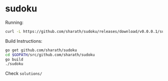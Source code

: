 # sudoku

Running:
```bash
curl -L https://github.com/sharath/sudoku/releases/download/v0.0.0.1/sudoku.zip | tar zx && ./sudoku
```

Build Instructions:
```bash
go get github.com/sharath/sudoku
cd $GOPATH/src/github.com/sharath/sudoku
go build
./sudoku
```

Check `solutions/`
